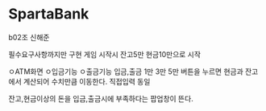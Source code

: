 # SpartaBank
b02조
신해준

필수요구사항까지만 구현
게임 시작시
잔고5만 현금10만으로 시작

ㅇATM화면
ㅇ입금기능
ㅇ출금기능
입금,출금
1만 3만 5만 버튼을 누르면 현금과 잔고에서 계산되어 수치만큼 이동한다.
직접입력 동일

잔고,현금이상의 돈을 입금,출금시에 부족하다는 팝업창이 뜬다.
